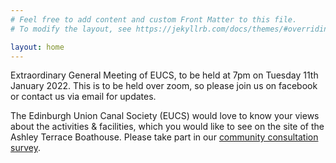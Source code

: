 ```yaml
---
# Feel free to add content and custom Front Matter to this file.
# To modify the layout, see https://jekyllrb.com/docs/themes/#overriding-theme-defaults

layout: home
---
```


Extraordinary General Meeting of EUCS, to be held at 7pm on Tuesday 11th January 2022.  This is to be held over zoom, so please join us on facebook or contact us via email for updates.

The Edinburgh Union Canal Society (EUCS) would love to know your views about the activities & facilities, which you would like to see on the site of the Ashley Terrace Boathouse.  Please take part in our [community consultation survey](https://www.surveymonkey.co.uk/r/F3YXRCJ).
